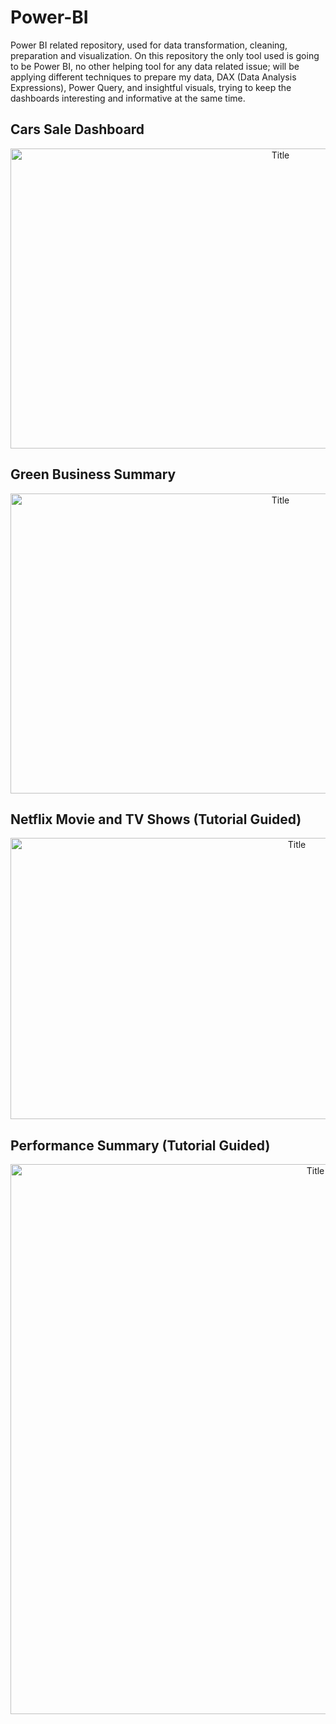 # Power-BI
Power BI related repository, used for data transformation, cleaning, preparation and visualization. On this repository the only tool used is going to be Power BI, no other helping tool for any data related issue; will be applying different techniques to prepare my data, DAX (Data Analysis Expressions), Power Query, and insightful visuals, trying to keep the dashboards interesting and informative at the same time.

## Cars Sale Dashboard

<p align="center">
  <img src="https://i.imgur.com/aC9LzoV.png" alt="Title" width="848px" height="480px">
</p>

## Green Business Summary

<p align="center">
  <img src="https://i.imgur.com/bY810KO.png" alt="Title" width="848px" height="480px">
</p>

## Netflix Movie and TV Shows (Tutorial Guided)

<p align="center">
  <img src="https://i.imgur.com/ctMSYQu.png" alt="Title" width="900px" height="450px">
</p>

## Performance Summary (Tutorial Guided)

<p align="center">
  <img src="https://i.imgur.com/OWHKgso.png" alt="Title" width="960px" height="880px">
</p>
